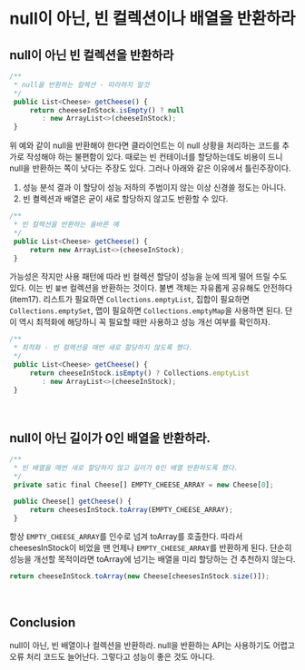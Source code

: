 # null이 아닌, 빈 컬렉션이나 배열을 반환하라

## null이 아닌 빈 컬렉션을 반환하라

```js
/**
 * null을 반환하는 컬렉션 - 따라하지 말것 
 */
 public List<Cheese> getCheese() {
     return cheeeseInStock.isEmpty() ? null
        : new ArrayList<>(cheeseInStock);
 }
```
위 예와 같이 null을 반환해야 한다면 클라이언트는 이 null 상황을 처리하는 코드를 추가로 작성해야 하는 불편함이 있다. 때로는 빈 컨테이너를 할당하는데도 비용이 드니 null을 반환하는 쪽이 낫다는 주장도 있다. 그러나 아래와 같은 이유에서 틀린주장이다.

1. 성능 분석 결과 이 할당이 성능 저하의 주범이지 않는 이상 신경쓸 정도는 아니다.
2. 빈 켤렉션과 배열은 굳이 새로 할당하지 않고도 반환할 수 있다.

```js
/**
 * 빈 컬렉션을 반환하는 올바른 예 
 */
 public List<Cheese> getCheese() {
     return new ArrayList<>(cheeseInStock);
 }
```
가능성은 작지만 사용 패턴에 따라 빈 컬렉션 할당이 성능을 눈에 띄게 떨어 뜨릴 수도 있다. 이는 빈 `불변` 컬렉션을 반환하는 것이다. 불변 객체는 자유롭게 공유해도 안전하다(item17). 리스트가 필요하면 `Collections.emptyList`, 집합이 필요하면 `Collections.emptySet`, 맵이 필요하면 `Collections.emptyMap`을 사용하면 된다. 단 이 역시 최적화에 해당하니 꼭 필요할 때만 사용하고 성능 개선 여부를 확인하자.

```js
/**
 * 최적화 - 빈 컬렉션을 매번 새로 할당하지 않도록 했다. 
 */
 public List<Cheese> getCheese() {
     return cheeseInStock.isEmpty() ? Collections.emptyList
        : new ArrayList<>(cheeseInStock);
 }
``` 

</br>

## null이 아닌 길이가 0인 배열을 반환하라. 

```js
/**
 * 빈 배열을 매번 새로 할당하지 않고 길이가 0인 배열 반환하도록 했다.
 */
 private satic final Cheese[] EMPTY_CHEESE_ARRAY = new Cheese[0];

 public Cheese[] getCheese() {
     return cheesesInStock.toArray(EMPTY_CHEESE_ARRAY);
 }
```

항상 `EMPTY_CHEESE_ARRAY`를 인수로 넘겨 toArray를 호출한다. 따라서 cheesesInStock이 비었을 땐 언제나 `EMPTY_CHEESE_ARRAY`를 반환하게 된다. 단순히 성능을 개선할 목적이라면 toArray에 넘기는 배열을 미리 할당하는 건 추천하지 않는다.

```js
return cheeseInStock.toArray(new Cheese[cheesesInStock.size()]);
```

</br>

## Conclusion

null이 아닌, 빈 배열이나 컬렉션을 반환하라. null을 반환하는 API는 사용하기도 어렵고 오류 처리 코드도 늘어난다. 그렇다고 성능이 좋은 것도 아니다.
